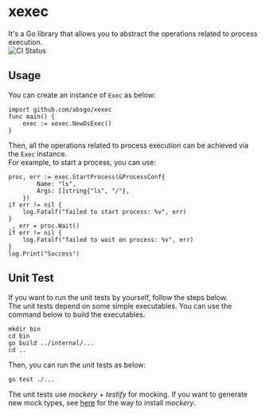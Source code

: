 # xexec
It's a Go library that allows you to abstract the operations related to process execution.  
![CI Status](https://github.com/absgo/xexec/workflows/CI/badge.svg)

## Usage
You can create an instance of `Exec` as below:
```
import github.com/absgo/xexec
func main() {
    exec := xexec.NewOsExec()
}
```
Then, all the operations related to process execution can be achieved via the `Exec` instance.  
For example, to start a process, you can use:
```
proc, err := exec.StartProcess(&ProcessConf{
		Name: "ls",
		Args: []string{"ls", "/"},
	})
if err != nil {
    log.Fatalf("failed to start process: %v", err)
}
_, err = proc.Wait()
if err != nil {
    log.Fatalf("failed to wait on process: %v", err)
}
log.Print("Success")
```

## Unit Test
If you want to run the unit tests by yourself, follow the steps below.  
The unit tests depend on some simple executables. You can use the command below to build the executables.
```
mkdir bin
cd bin
go build ../internal/...
cd ..
```
Then, you can run the unit tests as below:
```
go test ./...
```
The unit tests use *mockery* + *testify* for mocking. If you want to generate new mock types, see 
[here](https://github.com/vektra/mockery) for the way to install *mockery*.
